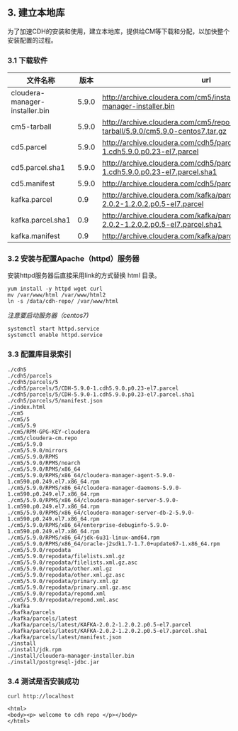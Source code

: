## 3. 建立本地库

为了加速CDH的安装和使用，建立本地库，提供给CM等下载和分配，以加快整个安装配置的过程。

### 3.1 下载软件

| 文件名称 | 版本 | url |
| ------------ | ------------- | ------------- |
| cloudera-manager-installer.bin |   5.9.0   | http://archive.cloudera.com/cm5/installer/latest/cloudera-manager-installer.bin |
| cm5-tarball |  5.9.0   | http://archive.cloudera.com/cm5/repo-as-tarball/5.9.0/cm5.9.0-centos7.tar.gz |
| cd5.parcel  | 5.9.0  | http://archive.cloudera.com/cdh5/parcels/5/CDH-5.9.0-1.cdh5.9.0.p0.23-el7.parcel |
| cd5.parcel.sha1  | 5.9.0  | http://archive.cloudera.com/cdh5/parcels/5/CDH-5.9.0-1.cdh5.9.0.p0.23-el7.parcel.sha1 |
| cd5.manifest  | 5.9.0  | http://archive.cloudera.com/cdh5/parcels/5/manifest.json |
| kafka.parcel | 0.9 | http://archive.cloudera.com/kafka/parcels/latest/KAFKA-2.0.2-1.2.0.2.p0.5-el7.parcel |
| kafka.parcel.sha1 | 0.9 | http://archive.cloudera.com/kafka/parcels/latest/KAFKA-2.0.2-1.2.0.2.p0.5-el7.parcel.sha1 |
| kafka.manifest | 0.9 | http://archive.cloudera.com/kafka/parcels/latest/manifest.json |


### 3.2 安装与配置Apache（httpd）服务器
安装httpd服务器后直接采用link的方式替换 html 目录。


	yum install -y httpd wget curl
	mv /var/www/html /var/www/html2
	ln -s /data/cdh-repo/ /var/www/html

*注意要启动服务器（centos7)*


    systemctl start httpd.service
    systemctl enable httpd.service


### 3.3 配置库目录索引

```
./cdh5
./cdh5/parcels
./cdh5/parcels/5
./cdh5/parcels/5/CDH-5.9.0-1.cdh5.9.0.p0.23-el7.parcel
./cdh5/parcels/5/CDH-5.9.0-1.cdh5.9.0.p0.23-el7.parcel.sha1
./cdh5/parcels/5/manifest.json
./index.html
./cm5
./cm5/5
./cm5/5.9
./cm5/RPM-GPG-KEY-cloudera
./cm5/cloudera-cm.repo
./cm5/5.9.0
./cm5/5.9.0/mirrors
./cm5/5.9.0/RPMS
./cm5/5.9.0/RPMS/noarch
./cm5/5.9.0/RPMS/x86_64
./cm5/5.9.0/RPMS/x86_64/cloudera-manager-agent-5.9.0-1.cm590.p0.249.el7.x86_64.rpm
./cm5/5.9.0/RPMS/x86_64/cloudera-manager-daemons-5.9.0-1.cm590.p0.249.el7.x86_64.rpm
./cm5/5.9.0/RPMS/x86_64/cloudera-manager-server-5.9.0-1.cm590.p0.249.el7.x86_64.rpm
./cm5/5.9.0/RPMS/x86_64/cloudera-manager-server-db-2-5.9.0-1.cm590.p0.249.el7.x86_64.rpm
./cm5/5.9.0/RPMS/x86_64/enterprise-debuginfo-5.9.0-1.cm590.p0.249.el7.x86_64.rpm
./cm5/5.9.0/RPMS/x86_64/jdk-6u31-linux-amd64.rpm
./cm5/5.9.0/RPMS/x86_64/oracle-j2sdk1.7-1.7.0+update67-1.x86_64.rpm
./cm5/5.9.0/repodata
./cm5/5.9.0/repodata/filelists.xml.gz
./cm5/5.9.0/repodata/filelists.xml.gz.asc
./cm5/5.9.0/repodata/other.xml.gz
./cm5/5.9.0/repodata/other.xml.gz.asc
./cm5/5.9.0/repodata/primary.xml.gz
./cm5/5.9.0/repodata/primary.xml.gz.asc
./cm5/5.9.0/repodata/repomd.xml
./cm5/5.9.0/repodata/repomd.xml.asc
./kafka
./kafka/parcels
./kafka/parcels/latest
./kafka/parcels/latest/KAFKA-2.0.2-1.2.0.2.p0.5-el7.parcel
./kafka/parcels/latest/KAFKA-2.0.2-1.2.0.2.p0.5-el7.parcel.sha1
./kafka/parcels/latest/manifest.json
./install
./install/jdk.rpm
./install/cloudera-manager-installer.bin
./install/postgresql-jdbc.jar
```

### 3.4 测试是否安装成功

	curl http://localhost

	<html>
	<body><p> welcome to cdh repo </p></body>
	</html>
